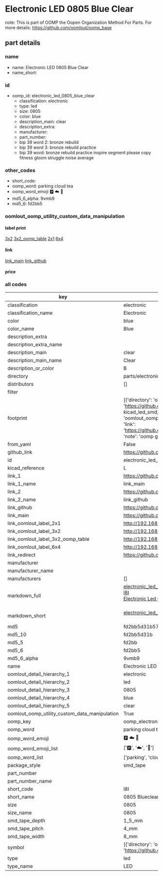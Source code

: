 # Electronic LED 0805 Blue Clear  

note: This is part of OOMP the Oopen Organization Method For Parts. For more details: https://github.com/oomlout/oomp_base

##  part details
  







### name
* name: Electronic LED 0805 Blue Clear
* name_short: 
### id
* oomp_id: electronic_led_0805_blue_clear
  * classification: electronic
  * type: led
  * size: 0805
  * color: blue
  * description_main: clear
  * description_extra: 
  * manufacturer: 
  * part_number: 
  * bip 39 word 2: bronze rebuild
  * bip 39 word 3: bronze rebuild practice
  * bip 39 word: bronze rebuild practice inspire segment please copy fitness gloom struggle noise average

### other_codes
* short_code: 
* oomp_word: parking cloud tea
* oomp_word_emoji :parking: :cloud: :tea:
* md5_6_alpha: 9vmb9
* md5_6: fd2bb5






### oomlout_oomp_utility_custom_data_manipulation
#### label print
[3x2](http://192.168.1.245:1112/?label=oomp%209vmb9)
[3x2_oomp_table](http://192.168.1.108:1112/?label=oomp%209vmb9)
[2x1](http://192.168.1.242:1112/?label=oomp%209vmb9)
[6x4](http://192.168.1.55:1112/?label=oomp%209vmb9)    

#### link

[link_main](https://github.com/oomlout/oomlout_oomp_version_1_messy/tree/main/parts/electronic_led_0805_blue_clear) [link_github](https://github.com/oomlout/oomlout_oomp_version_1_messy/tree/main/parts/electronic_led_0805_blue_clear)                             

#### price







### all codes 
| key | value |  
| --- | --- |  
| classification | electronic |  
| classification_name | Electronic |  
| color | blue |  
| color_name | Blue |  
| description_extra |  |  
| description_extra_name |  |  
| description_main | clear |  
| description_main_name | Clear |  
| description_or_color | B  |  
| directory | parts/electronic_led_0805_blue_clear |  
| distributors | [] |  
| filter |  |  
| footprint | [{'directory': 'oomlout_oomp_footprint_bot/footprints/kicad_led_smd_led_0805_2012metric//working/working.kicad_mod', 'index': 0, 'link': 'https://github.com/oomlout/oomlout_oomp_footprint_bot/tree/main/foootprntss/kicad_led_smd_led_0805_2012metric', 'note': 'source footprint kicad_led_smd_led_0805_2012metric', 'oomp_key': 'oomp_kicad_led_smd_led_0805_2012metric'}, {'directory': 'oomlout_oomp_footprint_bot/footprints/oomlout_oomlout_oomp_part_footprints_l8l_electronic_led_0805_blue_clear//working/working.kicad_mod', 'index': 1, 'link': 'https://github.com/oomlout/oomlout_oomp_footprint_bot/tree/main/foootprntss/oomlout_oomlout_oomp_part_footprints_l8l_electronic_led_0805_blue_clear', 'note': 'oomp generated footprint', 'oomp_key': 'oomp_oomlout_oomlout_oomp_part_footprints_l8l_electronic_led_0805_blue_clear'}] |  
| from_yaml | False |  
| github_link | https://github.com/oomlout/oomlout_oomp_part_src/tree/main/parts/electronic_led_0805_blue_clear |  
| id | electronic_led_0805_blue_clear |  
| kicad_reference | L |  
| link_1 | https://github.com/oomlout/oomlout_oomp_version_1_messy/tree/main/parts/electronic_led_0805_blue_clear |  
| link_1_name | link_main |  
| link_2 | https://github.com/oomlout/oomlout_oomp_version_1_messy/tree/main/parts/electronic_led_0805_blue_clear |  
| link_2_name | link_github |  
| link_github | https://github.com/oomlout/oomlout_oomp_version_1_messy/tree/main/parts/electronic_led_0805_blue_clear |  
| link_main | https://github.com/oomlout/oomlout_oomp_version_1_messy/tree/main/parts/electronic_led_0805_blue_clear |  
| link_oomlout_label_2x1 | http://192.168.1.242:1112/?label=oomp%209vmb9 |  
| link_oomlout_label_3x2 | http://192.168.1.245:1112/?label=oomp%209vmb9 |  
| link_oomlout_label_3x2_oomp_table | http://192.168.1.108:1112/?label=oomp%209vmb9 |  
| link_oomlout_label_6x4 | http://192.168.1.55:1112/?label=oomp%209vmb9 |  
| link_redirect | https://github.com/oomlout/oomlout_oomp_version_1_messy/tree/main/parts/electronic_led_0805_blue_clear |  
| manufacturer |  |  
| manufacturer_name |  |  
| manufacturers | [] |  
| markdown_full | [electronic_led_0805_blue_clear](none)<br>[l8l](none)<br>[Electronic Led 0805 Blue Clear](none)<br><br> |  
| markdown_short | [electronic_led_0805_blue_clear](none)<br><br> |  
| md5 | fd2bb5d31b57e60299e1975552ecd0e5 |  
| md5_10 | fd2bb5d31b |  
| md5_5 | fd2bb |  
| md5_6 | fd2bb5 |  
| md5_6_alpha | 9vmb9 |  
| name | Electronic LED 0805 Blue Clear |  
| oomlout_detail_hierarchy_1 | electronic |  
| oomlout_detail_hierarchy_2 | led |  
| oomlout_detail_hierarchy_3 | 0805 |  
| oomlout_detail_hierarchy_4 | blue |  
| oomlout_detail_hierarchy_5 | clear |  
| oomlout_oomp_utility_custom_data_manipulation | True |  
| oomp_key | oomp_electronic_led_0805_blue_clear |  
| oomp_word | parking cloud tea |  
| oomp_word_emoji | :parking: :cloud: :tea: |  
| oomp_word_emoji_list | [':parking:', ':cloud:', ':tea:'] |  
| oomp_word_list | ['parking', 'cloud', 'tea'] |  
| package_style | smd_tape |  
| part_number |  |  
| part_number_name |  |  
| short_code | l8l |  
| short_name | 0805 Blueclear Led |  
| size | 0805 |  
| size_name | 0805 |  
| smd_tape_depth | 1_5_mm |  
| smd_tape_pitch | 4_mm |  
| smd_tape_width | 8_mm |  
| symbol | [{'directory': 'oomlout_oomp_symbol_bot/symbols/kicad_device_led//working/working.kicad_sym', 'index': 0, 'link': 'https://github.com/oomlout/oomlout_oomp_symbol_bot/tree/main/symbols/kicad_device_led', 'oomp_key': 'oomp_kicad_device_led'}] |  
| type | led |  
| type_name | LED |  
